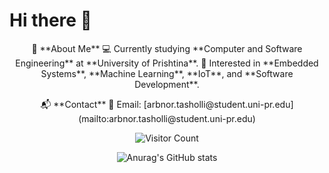 
# Hi there 👋

<p align="center">
  🚀 **About Me**  
  💻 Currently studying **Computer and Software Engineering** at **University of Prishtina**.  
  🌱 Interested in **Embedded Systems**, **Machine Learning**, **IoT**, and **Software Development**.
</p>

<p align="center">
  📬 **Contact**  
  📧 Email: [arbnor.tasholli@student.uni-pr.edu](mailto:arbnor.tasholli@student.uni-pr.edu)
</p>

<p align="center">
  <img src="https://profile-counter.glitch.me/arbnortasholli/count.svg" alt="Visitor Count">
</p>

<p align="center">
  <img src="https://github-readme-stats.vercel.app/api?username=arbnortasholli&show_icons=true&theme=radical" alt="Anurag's GitHub stats">
</p>


